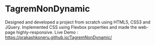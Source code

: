 # TagremNonDynamic
Designed and developed a project from scratch using HTML5, CSS3 and JQuery. Implemented CSS using Flexbox properties and
made the web-page highly-responsive.
Live Demo :  https://prakashkoneru.github.io/TagremNonDynamic/
